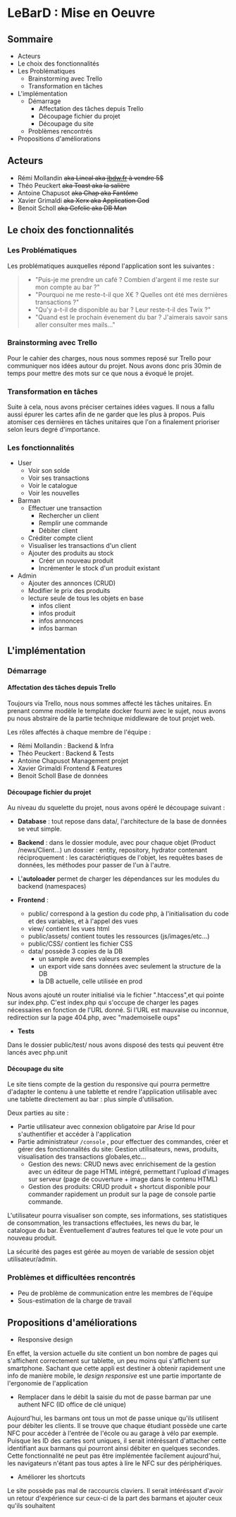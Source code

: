 # LeBarD : Mise en Oeuvre

## Sommaire

- Acteurs
- Le choix des fonctionnalités
- Les Problématiques
  - Brainstorming avec Trello
  - Transformation en tâches
- L'implémentation
  - Démarrage
    - Affectation des tâches depuis Trello
    - Découpage fichier du projet
    - Découpage du site
  - Problèmes rencontrés
- Propositions d'améliorations

## Acteurs

- Rémi Mollandin ~~aka Lineal aka [ibdw.fr](http://ibdw.fr) à vendre 5$~~
- Théo Peuckert ~~aka Toast aka la salière~~
- Antoine Chapusot ~~aka Chap aka Fantôme~~
- Xavier Grimaldi ~~aka Xerx aka Application God~~
- Benoit Scholl ~~aka Gefclic aka DB Man~~

## Le choix des fonctionnalités

### Les Problématiques

Les problématiques auxquelles répond l'application sont les suivantes :

> - "Puis-je me prendre un café ? Combien d'argent il me reste sur mon compte au bar ?"
> - "Pourquoi ne me reste-t-il que X€ ? Quelles ont été mes dernières transactions ?"
> - "Qu'y a-t-il de disponible au bar ? Leur reste-t-il des Twix ?"
> - "Quand est le prochain évenement du bar ? J'aimerais savoir sans aller consulter mes mails..."

### Brainstorming avec Trello

Pour le cahier des charges, nous nous sommes reposé sur Trello pour communiquer nos idées autour du projet. Nous avons donc pris 30min de temps pour mettre des mots sur ce que nous a évoqué le projet.

### Transformation en tâches

Suite à cela, nous avons préciser certaines idées vagues. Il nous a fallu aussi épurer les cartes afin de ne garder que les plus à propos. Puis atomiser ces dernières en tâches unitaires que l'on a finalement prioriser selon leurs degré d'importance.

### Les fonctionnalités

- User
  - Voir son solde
  - Voir ses transactions
  - Voir le catalogue
  - Voir les nouvelles
- Barman
  - Effectuer une transaction
    - Rechercher un client
    - Remplir une commande
    - Débiter client
  - Créditer compte client
  - Visualiser les transactions d'un client
  - Ajouter des produits au stock
    - Créer un nouveau produit
    - Incrémenter le stock d'un produit existant
- Admin
  - Ajouter des annonces (CRUD)
  - Modifier le prix des produits
  - lecture seule de tous les objets en base
    - infos client
    - infos produit
    - infos annonces
    - infos barman

## L'implémentation

### Démarrage

#### Affectation des tâches depuis Trello

Toujours via Trello, nous nous sommes affecté les tâches unitaires.
En prenant comme modèle le template docker fourni avec le sujet, nous avons pu nous abstraire de la partie technique middleware de tout projet web.

Les rôles affectés à chaque membre de l'équipe :

- Rémi Mollandin : Backend & Infra
- Théo Peuckert : Backend & Tests
- Antoine Chapusot Management projet
- Xavier Grimaldi Frontend & Features
- Benoit Scholl Base de données

#### Découpage fichier du projet

Au niveau du squelette du projet, nous avons opéré le découpage suivant :

- **Database** : tout repose dans data/, l'architecture de la base de données se veut simple.

- **Backend** : dans le dossier module, avec pour chaque objet (Product /news/Client...) un dossier : entity, repository, hydrator contenant réciproquement : les caractériqtiques de l'objet, les requêtes bases de données, les méthodes pour passer de l'un à l'autre.

- L'**autoloader** permet de charger les dépendances sur les modules du backend (namespaces)
  
- **Frontend** :
  
  - public/ correspond à la gestion du code php, à l'initialisation du code et des variables, et à l'appel des vues
  - view/ contient les vues html
  - public/assets/ contient toutes les ressources (js/images/etc...)
  - public/CSS/ contient les fichier CSS
  - data/ possède 3 copies de la DB
    - un sample avec des valeurs exemples
    - un export vide sans données avec seulement la structure de la DB
    - la DB actuelle, celle utilisée en prod

Nous avons ajouté un router initialisé via le fichier ".htaccess",et qui pointe sur index.php. C'est index.php qui s'occupe de charger les pages nécessaires en fonction de l'URL donné. Si l'URL est mauvaise ou inconnue, redirection sur la page 404.php, avec "mademoiselle oups"

- **Tests**

Dans le dossier public/test/ nous avons disposé des tests qui peuvent être lancés avec php.unit

#### Découpage du site

Le site tiens compte de la gestion du responsive qui pourra permettre d'adapter le contenu à une tablette et rendre l'application utilisable avec une tablette directement au bar : plus simple d'utilisation.

Deux parties au site :

- Partie utilisateur avec connexion obligatoire par Arise Id pour s'authentifier et accéder à l'application
- Partie administrateur `/console` , pour effectuer des commandes, créer et gérer des fonctionnalités du site: Gestion utilisateurs, news, produits, visualisation des transactions globales,etc...
  - Gestion des news: CRUD news avec enrichisement de la gestion avec un éditeur de page HTML intégré, permettant l'upload d'images sur serveur (page de couverture + image dans le contenu HTML)
  - Gestion des produits: CRUD produit + shortcut disponible pour commander rapidement un produit sur la page de console partie commande.

L'utilisateur pourra visualiser son compte, ses informations, ses statistiques de consommation, les transactions effectuées, les news du bar, le catalogue du bar. Éventuellement d'autres features tel que le vote pour un nouveau produit.

La sécurité des pages est gérée au moyen de variable de session objet utilisateur/admin.

### Problèmes et difficultées rencontrés

- Peu de problème de communication entre les membres de l'équipe
- Sous-estimation de la charge de travail



## Propositions d'améliorations

- Responsive design

En effet, la version actuelle du site contient un bon nombre de pages qui s'affichent correctement sur tablette, un peu moins qui s'affichent sur smartphone. Sachant que cette appli est destiner à obtenir rapidement une info de manière mobile, le _design responsive_ est une partie importante de l'ergonomie de l'application

- Remplacer dans le débit la saisie du mot de passe barman par une authent NFC (ID office de clé unique)

Aujourd'hui, les barmans ont tous un mot de passe unique qu'ils utilisent pour débiter les clients. Il se trouve que chaque étudiant possède une carte NFC pour accéder à l'entrée de l'école ou au garage à vélo par exemple. Puisque les ID des cartes sont uniques, il serait intéréssant d'attacher cette identifiant aux barmans qui pourront ainsi débiter en quelques secondes.
Cette fonctionnalité ne peut pas être implémentée facilement aujourd'hui, les navigateurs n'étant pas tous aptes à lire le NFC sur des périphériques.

- Améliorer les shortcuts

Le site possède pas mal de raccourcis claviers. Il serait intéréssant d'avoir un retour d'expérience sur ceux-ci de la part des barmans et ajouter ceux qu'ils souhaitent